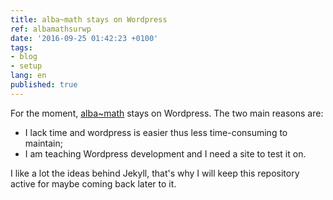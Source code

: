 ```yaml
---
title: alba~math stays on Wordpress
ref: albamathsurwp
date: '2016-09-25 01:42:23 +0100'
tags:
- blog
- setup
lang: en
published: true
---
```


For the moment, [alba~math](http://albamath.com) stays on Wordpress.
The two main reasons are:

  *  I lack time and wordpress is easier thus less time-consuming to maintain;
  *  I am teaching Wordpress development and I need a site to test it on.

I like a lot the ideas behind Jekyll, that's why I will keep this repository active for maybe coming back later to it.
